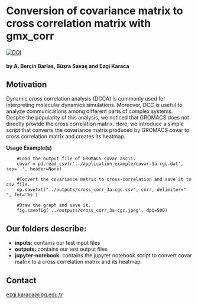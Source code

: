 # Conversion of covariance matrix to cross correlation matrix with gmx_corr

[![DOI](https://zenodo.org/badge/436035260.svg)](https://zenodo.org/badge/latestdoi/436035260) 

#### by A. Berçin Barlas, Büşra Savaş and Ezgi Karaca

## Motivation
Dynamic cross correlation analysis (DCCA) is commonly used for interpreting molecular dynamics simulations. Moreover, DCC is useful to analyze communications among different parts of complex systems. Despite the popularity of this analysis, we noticed that GROMACS does not directly provide the cross correlation matrix. Here, we introduce a simple script that converts the covariance matrix produced by GROMACS covar to cross correlation matrix and creates its heatmap.

**Usage Example(s)**

```
    #Load the output file of GROMACS covar ascii.
    covar = pd.read_csv(r'../application_example/covar-3a-cgc.dat', sep=' ', header=None)
    
    #Convert the covariance matrix to cross-correlation and save it to csv file.
    np.savetxt("../outputs/cross_corr_3a-cgc.csv", corr, delimiter=" ", fmt='%s')
    
    #Draw the graph and save it.
    fig.savefig('../outputs/cross_corr_3a-cgc.jpeg', dpi=500)
```
## Our folders describe:

- **inputs:** contains our test input files
- **outputs:** contains our test output files
- **jupyter-notebook:** contains the jupyter notebook script to convert covar matrix to a cross correlation matrix and its heatmap.
  

## Contact 
ezgi.karaca@ibg.edu.tr
